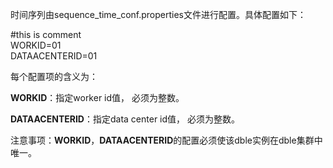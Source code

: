 时间序列由sequence\_time\_conf.properties文件进行配置。具体配置如下：

\#this is comment  
WORKID=01  
DATAACENTERID=01

每个配置项的含义为：

**WORKID**：指定worker id值， 必须为整数。

**DATAACENTERID**：指定data center id值， 必须为整数。

注意事项：**WORKID**，**DATAACENTERID**的配置必须使该dble实例在dble集群中唯一。